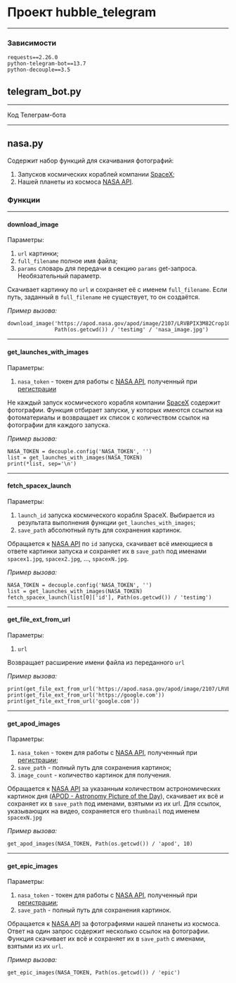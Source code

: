 # Проект hubble_telegram
_ _ _
### Зависимости
```
requests==2.26.0
python-telegram-bot==13.7
python-decouple==3.5
```
## telegram_bot.py
_ _ _
Код Телеграм-бота
_ _ _
## nasa.py
Содержит набор функций для скачивания фотографий: 
1. Запусков космических кораблей компании [SpaceX](https://www.spacex.com/);
2. Нашей планеты из космоса 
[NASA API](https://api.nasa.gov/EPIC/api/natural?api_key=DEMO_KEY).

### Функции
_ _ _
#### download_image
Параметры:
1. `url` картинки;
2. `full_filename` полное имя файла;
3. `params` словарь для передачи в секцию `params` get-запроса. Необязательный 
параметр.

Скачивает картинку по `url` и сохраняет её с именем `full_filename`. 
Если путь, заданный в `full_filename` не существует, то он создаётся.

*Пример вызова:*
```
download_image('https://apod.nasa.gov/apod/image/2107/LRVBPIX3M82Crop1024.jpg',
               Path(os.getcwd()) / 'testimg' / 'nasa_image.jpg')
```
_ _ _
#### get_launches_with_images
Параметры:
1. `nasa_token` - токен для работы с [NASA API](https://api.nasa.gov/), 
полученный при [регистрации](https://api.nasa.gov/#signUp)

Не каждый запуск космического корабля компании 
[SpaceX](https://www.spacex.com/) содержит фотографии. Функция
отбирает запуски, у которых имеются ссылки на фотоматериалы и 
возвращает их список с количеством ссылок на фотографии для каждого запуска.

*Пример вызова:*
```
NASA_TOKEN = decouple.config('NASA_TOKEN', '')
list = get_launches_with_images(NASA_TOKEN)
print(*list, sep='\n')
```
_ _ _
#### fetch_spacex_launch
Параметры:
1. `launch_id` запуска космического корабля SpaceX. Выбирается из результата 
выполнения функции `get_launches_with_images`;
2. `save_path` абсолютный путь для сохранения картинок.

Обращается к [NASA API](https://api.spacexdata.com/v4/launches/)
по `id` запуска, скачивает всё имеющиеся в ответе картинки запуска и 
сохраняет их в `save_path` под именами `spacex1.jpg`, `spacex2.jpg`, ...,
`spacexN.jpg`.

*Пример вызова:*
```
NASA_TOKEN = decouple.config('NASA_TOKEN', '')
list = get_launches_with_images(NASA_TOKEN)
fetch_spacex_launch(list[0]['id'], Path(os.getcwd()) / 'testimg')
```
_ _ _
#### get_file_ext_from_url
Параметры:
1. `url`

Возвращает расширение имени файла из переданного `url`

*Пример вызова:*
```
print(get_file_ext_from_url('https://apod.nasa.gov/apod/image/2107/LRVBPIX3M82Crop1024.jpg'))
print(get_file_ext_from_url('https://google.com'))
print(get_file_ext_from_url('google.com'))
```
_ _ _
#### get_apod_images
Параметры:
1. `nasa_token` - токен для работы с [NASA API](https://api.nasa.gov/), 
полученный при [регистрации](https://api.nasa.gov/#signUp);
2. `save_path` - полный путь для сохранения картинок;
3. `image_count` - количество картинок для получения.

Обращается к [NASA API](https://api.nasa.gov/) за указанным количеством 
астрономических картинок дня
([APOD - Astronomy Picture of the Day](https://api.nasa.gov/#apod)),
скачивает их всё и сохраняет их в `save_path` под именами, взятыми из их url. 
Для ссылок, указывающих на видео, сохраняется его `thumbnail` 
под именем `spacexN.jpg`

*Пример вызова:*
```
get_apod_images(NASA_TOKEN, Path(os.getcwd()) / 'apod', 10)
```
_ _ _
#### get_epic_images
Параметры:
1. `nasa_token` - токен для работы с [NASA API](https://api.nasa.gov/#epic), 
полученный при [регистрации](https://api.nasa.gov/#signUp);
2. `save_path` - полный путь для сохранения картинок.

Обращается к [NASA API](https://api.nasa.gov/EPIC/api/natural?api_key=DEMO_KEY) 
за фотографиями нашей планеты из космоса. Ответ на один запрос содержит 
несколько ссылок на фотографии. Функция скачивает их всё и 
сохраняет их в `save_path` с именами, взятыми из их `url`.

*Пример вызова:*
```
get_epic_images(NASA_TOKEN, Path(os.getcwd()) / 'epic')
```
